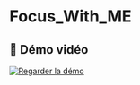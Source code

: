 # Focus_With_ME
## 🎥 Démo vidéo
[![Regarder la démo](demo/images/demo-thumbnail.png)](https://youtu.be/xxxxxx)
